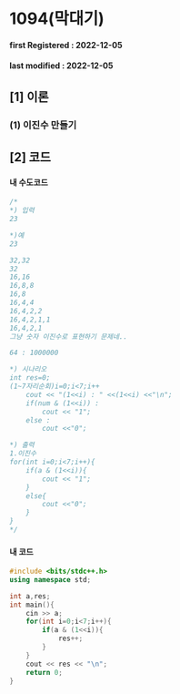 # 1094(막대기)



#### **first Registered : 2022-12-05**

#### last modified : **2022-12-05**

## \[1] 이론

### (1) 이진수 만들기

## \[2] 코드

#### 내 수도코드

```cpp
/*
*) 입력
23

*)예
23

32,32
32
16,16
16,8,8
16,8
16,4,4
16,4,2,2
16,4,2,1,1
16,4,2,1
그냥 숫자 이진수로 표현하기 문제네..

64 : 1000000

*) 시나리오
int res=0;
(1~7자리순회)i=0;i<7;i++
    cout << "(1<<i) : " <<(1<<i) <<"\n";
    if(num & (1<<i)) :
        cout << "1";
    else :
        cout <<"0";

*) 출력
1.이진수
for(int i=0;i<7;i++){
    if(a & (1<<i)){
        cout << "1";
    }
    else{
        cout <<"0";
    }
}
*/
```

#### 내 코드

```cpp
#include <bits/stdc++.h>
using namespace std;

int a,res;
int main(){
    cin >> a;
    for(int i=0;i<7;i++){
        if(a & (1<<i)){
            res++;
        }
    }
    cout << res << "\n";
    return 0;
}

```
